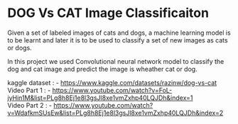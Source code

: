 # DOG Vs CAT Image Classificaiton 


Given a set of labeled images of cats and dogs, a machine learning model is to be learnt and later it is to be used to classify a set of new images as cats or dogs.

In this project we used Convolutional neural network model to classify the dog and cat image and predict the image is wheather cat or dog.   

kaggle dataset : - https://www.kaggle.com/datasets/razinw/dog-vs-cat  
Video Part 1 : - https://www.youtube.com/watch?v=FoL-jyHin1M&list=PLg8h8Ej1e8l3gsJl8xe1vmZxhp40LQJDh&index=1  
Video Part 2 : - https://www.youtube.com/watch?v=WdafkmSUsEw&list=PLg8h8Ej1e8l3gsJl8xe1vmZxhp40LQJDh&index=2  
